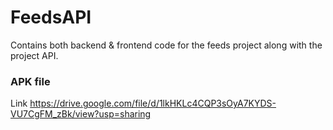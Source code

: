 # FeedsAPI
Contains both backend & frontend code for the feeds project along with the project API.

### APK file
Link https://drive.google.com/file/d/1lkHKLc4CQP3sOyA7KYDS-VU7CgFM_zBk/view?usp=sharing
